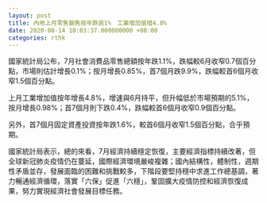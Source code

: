 ```yaml
---
layout: post
title: 內地上月零售銷售按年跌逾1%　工業增加值增4.8%
date: 2020-08-14 10:03:37.000000000 +08:00
categories: rthk
---
```


國家統計局公布，7月社會消費品零售總額按年跌1.1%，跌幅較6月收窄0.7個百分點，市場則估計增長0.1%；按月增長0.85%，首7個月跌9.9%，跌幅較首6個月收窄1.5個百分點。

上月工業增加值按年增長4.8%，增速與6月持平，但升幅低於市場預期的5.1%，按月增長0.98%；首7個月則下跌0.4%，跌幅較首6個月收窄0.9個百分點。

另外，首7個月固定資產投資按年跌1.6%，較首6個月收窄1.5個百分點，合乎預期。

國家統計局表示，總的來看，7月經濟持續穩定恢復，主要經濟指標持續改著，但全球新冠肺炎疫情仍在蔓延，國際經濟環境嚴峻複雜；國內結構性，體制性，週期性矛盾並存，發展面臨的困難和挑戰較多，下階段要堅持穩中求進工作總基調，著力暢通經濟循環，落實「六保」促進「六穩」，鞏固擴大疫情防控和經濟恢復成果，努力實現經濟社會發展目標任務。
